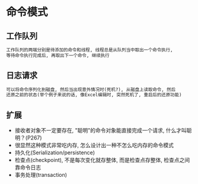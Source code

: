命令模式
=======

## 工作队列

```txt
工作队列的两端分别是待添加的命令和线程, 线程总是从队列当中取出一个命令执行,
等待命令执行完成后, 再取出下一个命令, 继续执行
```

## 日志请求

```txt
可以将命令序列化到磁盘, 然后当出现意外情况时(死机?), 从磁盘上读取命令, 然后
还原之前的状态(举个例子来说的话, 像Excel编辑时, 突然死机了, 重启后的还原功能)
```

## 扩展

* 接收者对象不一定要存在, "聪明"的命令对象能直接完成一个请求, 什么才叫聪明？(P267)
* 很显然这种模式非常吃内存, 怎么设计出一种不怎么吃内存的命令模式
* 持久化(Serialization/persistence)
* 检查点(checkpoint), 不是每次变化就存整体, 而是检查点存整体, 检查点之间靠命令日志
* 事务处理(transaction)
